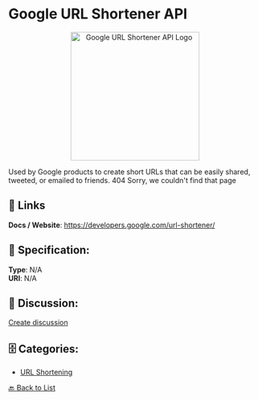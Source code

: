 # Google URL Shortener API
<p align="center">
    <img width="256" src="https://raw.githubusercontent.com/apis-list/apis-list/main/apis/google-url-shortener-api/logo_256x256.png" alt="Google URL Shortener API Logo"/>
</p>

Used by Google products to create short URLs that can be easily shared, tweeted, or emailed to friends.  404 Sorry, we couldn't find that page

##  🔗 Links
**Docs / Website**: https://developers.google.com/url-shortener/

## 🧬 Specification:
**Type**: N/A  
**URI**: N/A

## 💬 Discussion:
[Create discussion](https://github.com/apis-list/apis-list/discussions/new)

## 🗄️ Categories:
- [URL Shortening](https://github.com/apis-list/apis-list#url-shortening)




[🔙 Back to List](https://github.com/apis-list/apis-list)

